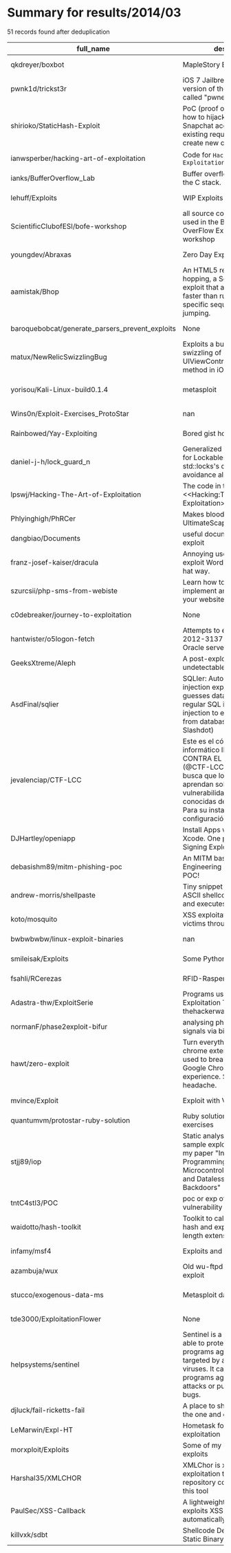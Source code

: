 
# Summary for results/2014/03
    
51 records found after deduplication

| full_name | description | html_url | matched_list | matched_count | pushed_at | size | stargazers_count | language | forks_count | vul_ids |
|-------------------------------------------------|------------------------------------------------------------------------------------------------------------------------------------------------------------------------------------------------------------------------------------------------------------------|--------------------------------------------------------------------|----------------------------------|-----------------|---------------------------|--------|--------------------|-------------|---------------|-------------------|
| qkdreyer/boxbot | MapleStory Box Exploit Bot | https://github.com/qkdreyer/boxbot | ['exploit'] | 1 | 2014-03-26 12:31:25+00:00 | 144 | 1 | Shell | 0 | [] |
| pwnk1d/trickst3r | iOS 7 Jailbreak using modified version of the evasi0n exploit called "pwnedafc" | https://github.com/pwnk1d/trickst3r | ['exploit'] | 1 | 2014-03-31 16:17:37+00:00 | 140 | 0 | | 1 | [] |
| shirioko/StaticHash-Exploit | PoC (proof of concept) on how to hijack any user's Snapchat account by using an existing request token to create new ones. | https://github.com/shirioko/StaticHash-Exploit | ['exploit'] | 1 | 2014-03-11 23:30:18+00:00 | 136 | 6 | C# | 0 | [] |
| ianwsperber/hacking-art-of-exploitation | Code for `Hacking: The Art of Exploitation` | https://github.com/ianwsperber/hacking-art-of-exploitation | ['exploit'] | 1 | 2014-03-12 07:25:10+00:00 | 148 | 0 | C | 0 | [] |
| ianks/BufferOverflow_Lab | Buffer overflow exploitation on the C stack. | https://github.com/ianks/BufferOverflow_Lab | ['exploit'] | 1 | 2014-03-13 04:23:41+00:00 | 272 | 2 | Assembly | 0 | [] |
| lehuff/Exploits | WIP Exploits | https://github.com/lehuff/Exploits | ['exploit'] | 1 | 2014-03-15 00:55:16+00:00 | 120 | 0 | nan | 0 | [] |
| ScientificClubofESI/bofe-workshop | all source code that have been used in the BOFE (Buffer OverFlow Exploitation) workshop | https://github.com/ScientificClubofESI/bofe-workshop | ['exploit'] | 1 | 2014-03-16 17:08:03+00:00 | 133 | 0 | C | 2 | [] |
| youngdev/Abraxas | Zero Day Exploit | https://github.com/youngdev/Abraxas | ['exploit'] | 1 | 2014-03-16 04:30:38+00:00 | 424340 | 0 | Java | 0 | [] |
| aamistak/Bhop | An HTML5 remake of bunny hopping, a Source engine exploit that allows one to move faster than running through specific sequences of jumping. | https://github.com/aamistak/Bhop | ['exploit'] | 1 | 2014-03-17 06:01:26+00:00 | 178 | 1 | JavaScript | 0 | [] |
| baroquebobcat/generate_parsers_prevent_exploits | None | https://github.com/baroquebobcat/generate_parsers_prevent_exploits | ['exploit'] | 1 | 2014-03-22 02:04:18+00:00 | 9875 | 0 | JavaScript | 0 | [] |
| matux/NewRelicSwizzlingBug | Exploits a bug in New Relic swizzling of UIViewController::viewDidLoad method in iOS | https://github.com/matux/NewRelicSwizzlingBug | ['exploit'] | 1 | 2014-03-18 21:37:44+00:00 | 148 | 0 | Objective-C | 1 | [] |
| yorisou/Kali-Linux-build0.1.4 | metasploit | https://github.com/yorisou/Kali-Linux-build0.1.4 | ['metasploit module OR payload'] | 1 | 2014-03-19 17:57:25+00:00 | 0 | 0 | nan | 0 | [] |
| Wins0n/Exploit-Exercises_ProtoStar | nan | https://github.com/Wins0n/Exploit-Exercises_ProtoStar | ['exploit'] | 1 | 2014-03-20 12:20:19+00:00 | 104 | 2 | nan | 2 | [] |
| Rainbowed/Yay-Exploiting | Bored gist holder | https://github.com/Rainbowed/Yay-Exploiting | ['exploit'] | 1 | 2014-03-21 17:26:08+00:00 | 156 | 0 | Python | 2 | [] |
| daniel-j-h/lock_guard_n | Generalized std::lock_guard for Lockables exploiting std::locks's deadlock avoidance algorithm. | https://github.com/daniel-j-h/lock_guard_n | ['exploit'] | 1 | 2014-03-21 15:59:56+00:00 | 120 | 6 | C | 1 | [] |
| lpswj/Hacking-The-Art-of-Exploitation | The code in the <<Hacking:The Art of Exploitation>> | https://github.com/lpswj/Hacking-The-Art-of-Exploitation | ['exploit'] | 1 | 2014-03-29 02:37:57+00:00 | 160 | 0 | C | 1 | [] |
| Phlyinghigh/PhRCer | Makes bloods in UltimateScape | https://github.com/Phlyinghigh/PhRCer | ['rce'] | 1 | 2014-03-21 23:10:08+00:00 | 22076 | 0 | Java | 0 | [] |
| dangbiao/Documents | useful documents about exploit | https://github.com/dangbiao/Documents | ['exploit'] | 1 | 2014-03-22 05:35:04+00:00 | 7724 | 0 | | 0 | [] |
| franz-josef-kaiser/dracula | Annoying user - Attempt to exploit WordPress ... the white hat way. | https://github.com/franz-josef-kaiser/dracula | ['exploit'] | 1 | 2014-03-23 18:28:55+00:00 | 132 | 0 | nan | 0 | [] |
| szurcsii/php-sms-from-webiste | Learn how to really exploit and implement an SMS solution to your website in PHP | https://github.com/szurcsii/php-sms-from-webiste | ['exploit'] | 1 | 2014-03-28 14:34:35+00:00 | 124 | 0 | nan | 2 | [] |
| c0debreaker/journey-to-exploitation | None | https://github.com/c0debreaker/journey-to-exploitation | ['exploit'] | 1 | 2014-03-31 02:43:04+00:00 | 156 | 0 | C | 0 | [] |
| hantwister/o5logon-fetch | Attempts to exploit CVE-2012-3137 on vulnerable Oracle servers | https://github.com/hantwister/o5logon-fetch | ['exploit'] | 1 | 2014-03-29 15:49:44+00:00 | 160 | 4 | Java | 2 | ['CVE-2012-3137'] |
| GeeksXtreme/Aleph | A post-exploitation tool for undetectable persistence | https://github.com/GeeksXtreme/Aleph | ['exploit'] | 1 | 2014-03-16 00:12:44+00:00 | 256 | 0 | C | 0 | [] |
| AsdFinal/sqlier | SQLIer: Automated SQL injection exploiter that guesses databases and uses regular SQL injection and blind injection to extract passwords from databases (featured on Slashdot) | https://github.com/AsdFinal/sqlier | ['exploit'] | 1 | 2014-03-09 22:51:41+00:00 | 108 | 0 | Shell | 7 | [] |
| jevalenciap/CTF-LCC | Este es el código del reto/CTF informático llamado LUCHA CONTRA EL CYBERCRIMEN (@CTF-LCC). Este juego busca que los participantes aprendan sobre una de las vulnerabilidades WEB más conocidas del OWASP top 10. Para su instalación y configuración por favor | https://github.com/jevalenciap/CTF-LCC | ['exploit'] | 1 | 2014-03-12 01:36:17+00:00 | 2792 | 0 | | 2 | [] |
| DJHartley/openiapp | Install Apps without iTunes or Xcode. One part of iOS 7 Code Signing Exploit. | https://github.com/DJHartley/openiapp | ['exploit'] | 1 | 2014-03-08 16:41:51+00:00 | 148 | 7 | C | 2 | [] |
| debasishm89/mitm-phishing-poc | An MITM based Social Engineering (Phishing)attack POC! | https://github.com/debasishm89/mitm-phishing-poc | ['attack poc'] | 1 | 2014-03-25 09:26:29+00:00 | 136 | 7 | Python | 5 | [] |
| andrew-morris/shellpaste | Tiny snippet of code that pulls ASCII shellcode from pastebin and executes it | https://github.com/andrew-morris/shellpaste | ['shellcode'] | 1 | 2014-03-04 19:20:08+00:00 | 132 | 4 | Python | 2 | [] |
| koto/mosquito | XSS exploitation tool - access victims through HTTP proxy | https://github.com/koto/mosquito | ['exploit'] | 1 | 2014-03-19 23:20:59+00:00 | 8699 | 148 | Tcl | 26 | [] |
| bwbwbwbw/linux-exploit-binaries | nan | https://github.com/bwbwbwbw/linux-exploit-binaries | ['exploit'] | 1 | 2014-03-30 16:33:51+00:00 | 190 | 31 | C | 16 | [] |
| smileisak/Exploits | Some Python Exploits | https://github.com/smileisak/Exploits | ['exploit'] | 1 | 2014-03-14 13:48:18+00:00 | 108 | 3 | Python | 0 | [] |
| fsahli/RCerezas | RFID-Rasperry Pi logger | https://github.com/fsahli/RCerezas | ['rce'] | 1 | 2014-03-21 01:04:39+00:00 | 208 | 0 | Python | 0 | [] |
| Adastra-thw/ExploitSerie | Programs used in the Exploitation Tutorial. Check out thehackerway.com | https://github.com/Adastra-thw/ExploitSerie | ['exploit'] | 1 | 2014-03-11 20:40:19+00:00 | 368 | 19 | Assembly | 12 | [] |
| normanF/phase2exploit-bifur | analysing phase relation of 2 signals via bifurcation | https://github.com/normanF/phase2exploit-bifur | ['exploit'] | 1 | 2014-03-10 15:00:12+00:00 | 188 | 0 | Matlab | 0 | [] |
| hawt/zero-exploit | Turn everything into a zero. A chrome extension that can be used to break someone's Google Chrome web browsing experience. Sorry for the headache. | https://github.com/hawt/zero-exploit | ['exploit'] | 1 | 2014-03-02 09:05:03+00:00 | 116 | 0 | JavaScript | 0 | [] |
| mvince/Exploit | Exploit with Visual Basic | https://github.com/mvince/Exploit | ['exploit'] | 1 | 2014-03-02 17:54:12+00:00 | 0 | 0 | | 0 | [] |
| quantumvm/protostar-ruby-solution | Ruby solutions to exploit-exercises | https://github.com/quantumvm/protostar-ruby-solution | ['exploit'] | 1 | 2014-03-04 01:37:27+00:00 | 100 | 0 | Ruby | 0 | [] |
| stjj89/iop | Static analysis tools and sample exploits discussed in my paper "Interrupt-oriented Programming in Microcontrollers: Codeless and Dataless Attacks and Backdoors" | https://github.com/stjj89/iop | ['exploit'] | 1 | 2014-03-10 22:20:23+00:00 | 392 | 3 | Python | 1 | [] |
| tntC4stl3/POC | poc or exp of some famous vulnerability | https://github.com/tntC4stl3/POC | ['vulnerability poc'] | 1 | 2014-03-05 02:36:08+00:00 | 108 | 14 | Python | 8 | [] |
| waidotto/hash-toolkit | Toolkit to calculate bitwise-hash and exploit the hash length extension attack | https://github.com/waidotto/hash-toolkit | ['exploit'] | 1 | 2014-03-11 20:02:05+00:00 | 148 | 0 | Python | 0 | [] |
| infamy/msf4 | Exploits and Payloads | https://github.com/infamy/msf4 | ['exploit'] | 1 | 2014-03-06 18:11:11+00:00 | 136 | 0 | Ruby | 0 | [] |
| azambuja/wux | Old wu-ftpd 2.6.2 off-by-one exploit | https://github.com/azambuja/wux | ['exploit'] | 1 | 2014-03-05 04:51:32+00:00 | 120 | 1 | C | 0 | [] |
| stucco/exogenous-data-ms | Metasploit data dump | https://github.com/stucco/exogenous-data-ms | ['metasploit module OR payload'] | 1 | 2014-03-08 00:39:15+00:00 | 444 | 1 | nan | 1 | [] |
| tde3000/ExploitationFlower | None | https://github.com/tde3000/ExploitationFlower | ['exploit'] | 1 | 2014-03-08 15:25:03+00:00 | 172 | 0 | Ruby | 0 | [] |
| helpsystems/sentinel | Sentinel is a command line tool able to protect Windows 32 bit programs against exploits targeted by attackers or viruses. It can protect your programs against 0-day attacks or publicly known bugs. | https://github.com/helpsystems/sentinel | ['exploit'] | 1 | 2014-03-12 23:55:06+00:00 | 176 | 67 | C++ | 35 | [] |
| djluck/fail-ricketts-fail | A place to share the exploits of the one and only Ben Ricketts | https://github.com/djluck/fail-ricketts-fail | ['exploit'] | 1 | 2014-03-14 13:47:23+00:00 | 372 | 0 | JavaScript | 0 | [] |
| LeMarwin/Expl-HT | Hometask for ASOIU exploitation | https://github.com/LeMarwin/Expl-HT | ['exploit'] | 1 | 2014-03-11 09:59:35+00:00 | 156 | 0 | D | 0 | [] |
| morxploit/Exploits | Some of my highlighted exploits | https://github.com/morxploit/Exploits | ['exploit'] | 1 | 2014-03-09 22:33:55+00:00 | 74 | 2 | C | 6 | [] |
| Harshal35/XMLCHOR | XMLChor is xpath injection exploitation tool. This repository contains code of this tool | https://github.com/Harshal35/XMLCHOR | ['exploit'] | 1 | 2014-03-10 15:26:50+00:00 | 120 | 3 | Python | 0 | [] |
| PaulSec/XSS-Callback | A lightweight HTTP Server that exploits XSS victim's session automatically | https://github.com/PaulSec/XSS-Callback | ['exploit'] | 1 | 2014-03-12 07:25:32+00:00 | 160 | 8 | JavaScript | 5 | [] |
| killvxk/sdbt | Shellcode Detection Using Static Binary Translation | https://github.com/killvxk/sdbt | ['shellcode'] | 1 | 2014-03-12 12:07:28+00:00 | 300 | 0 | C | 0 | [] |
